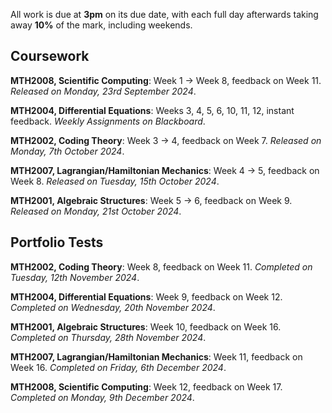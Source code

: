 All work is due at **3pm** on its due date, with each full day afterwards taking away **10%** of the mark, including weekends.

## Coursework

**MTH2008, Scientific Computing**: Week 1 -> Week 8, feedback on Week 11.
*Released on Monday, 23rd September 2024*.

**MTH2004, Differential Equations**: Weeks 3, 4, 5, 6, 10, 11, 12, instant feedback.
*Weekly Assignments on Blackboard*.

**MTH2002, Coding Theory**: Week 3 -> 4, feedback on Week 7.
*Released on Monday, 7th October 2024*.

**MTH2007, Lagrangian/Hamiltonian Mechanics**: Week 4 -> 5, feedback on Week 8.
*Released on Tuesday, 15th October 2024*.

**MTH2001, Algebraic Structures**: Week 5 -> 6, feedback on Week 9.
*Released on Monday, 21st October 2024*.

## Portfolio Tests

**MTH2002, Coding Theory**: Week 8, feedback on Week 11.
*Completed on Tuesday, 12th November 2024*.

**MTH2004, Differential Equations**: Week 9, feedback on Week 12.
*Completed on Wednesday, 20th November 2024*.

**MTH2001, Algebraic Structures**: Week 10, feedback on Week 16.
*Completed on Thursday, 28th November 2024*.

**MTH2007, Lagrangian/Hamiltonian Mechanics**: Week 11, feedback on Week 16.
*Completed on Friday, 6th December 2024*.

**MTH2008, Scientific Computing**: Week 12, feedback on Week 17.
*Completed on Monday, 9th December 2024*.